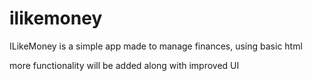 # ilikemoney
ILikeMoney is a simple app made to manage finances, using basic html

more functionality will be added along with improved UI

